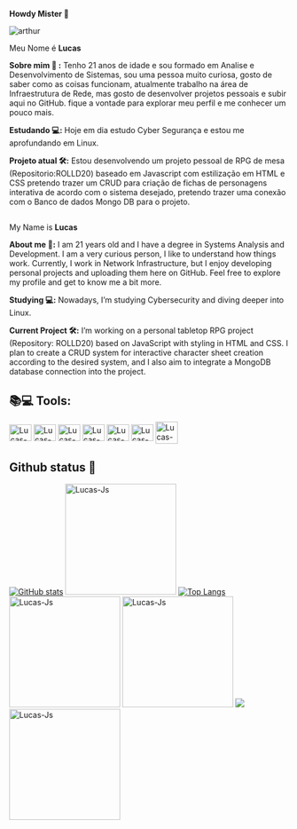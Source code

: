 <div>

  **Howdy Mister 🤠**
<div>
<img src="https://i.pinimg.com/originals/ea/0a/ab/ea0aabd9d1ebd7b18f8ffdc5336e73c4.gif" alt="arthur"class="arthur">
<div/>

  Meu Nome é **Lucas**

**Sobre mim 🌙 :** Tenho 21 anos de idade e sou formado em Analise e Desenvolvimento de Sistemas, sou uma pessoa muito curiosa, gosto de saber como as coisas funcionam, atualmente trabalho na área de Infraestrutura de Rede, mas gosto de desenvolver projetos pessoais e subir aqui no GitHub. fique a vontade para explorar meu perfil e me conhecer um pouco mais.

**Estudando 💻:** Hoje em dia estudo Cyber Segurança e estou me aprofundando em Linux.

**Projeto atual 🛠️:** Estou desenvolvendo um projeto pessoal de RPG de mesa (Repositorio:ROLLD20) baseado em Javascript com estilização em HTML e CSS pretendo trazer um CRUD para criação de fichas de personagens interativa de acordo com o sistema desejado, pretendo trazer uma conexão com o Banco de dados Mongo DB para o projeto.

##

My Name is **Lucas**

**About me 🌙:** I am 21 years old and I have a degree in Systems Analysis and Development. I am a very curious person, I like to understand how things work. Currently, I work in Network Infrastructure, but I enjoy developing personal projects and uploading them here on GitHub. Feel free to explore my profile and get to know me a bit more.

**Studying 💻:** Nowadays, I’m studying Cybersecurity and diving deeper into Linux.

**Current Project 🛠️:** I’m working on a personal tabletop RPG project (Repository: ROLLD20) based on JavaScript with styling in HTML and CSS. I plan to create a CRUD system for interactive character sheet creation according to the desired system, and I also aim to integrate a MongoDB database connection into the project.

<div/>


## 📚💻 Tools:
<img align="center" alt="Lucas-Js" height="30" width="40" src="https://cdn.jsdelivr.net/gh/devicons/devicon@latest/icons/javascript/javascript-original.svg" />
<img align="center" alt="Lucas-Js" height="30" width="40" src="https://cdn.jsdelivr.net/gh/devicons/devicon@latest/icons/html5/html5-original.svg" />
<img align="center" alt="Lucas-Js" height="30" width="40" src="https://cdn.jsdelivr.net/gh/devicons/devicon@latest/icons/css3/css3-original.svg" />
<img align="center" alt="Lucas-Js" height="30" width="40" src="https://cdn.jsdelivr.net/gh/devicons/devicon@latest/icons/linux/linux-original.svg" />
<img align="center" alt="Lucas-Js" height="30" width="40" src="https://cdn.jsdelivr.net/gh/devicons/devicon@latest/icons/debian/debian-original.svg" />
<img align="center" alt="Lucas-Js" height="30" width="40" src="https://cdn.jsdelivr.net/gh/devicons/devicon@latest/icons/windows8/windows8-original.svg" />
<img align="center" alt="Lucas-Js" height="40" width="40" src= "https://upload.wikimedia.org/wikipedia/commons/thumb/2/2b/Kali-dragon-icon.svg/2048px-Kali-dragon-icon.svg.png" />



 
## Github status 💫
        
[![GitHub stats](https://github-readme-stats.vercel.app/api?username=LucasGS6&show_icons=true&theme=dracula)](https://github.com/Lucasgs6/github-readme-stats)
<img  alt="Lucas-Js" height="200" width="200" src= "https://i.pinimg.com/originals/66/36/d3/6636d37ba22a391c6353b1436a81f656.gif" />
[![Top Langs](https://github-readme-stats.vercel.app/api/top-langs/?username=LucasGS6&layout=donut&theme=dracula)](https://github.com/LucasGS6/github-readme-stats)
<img  alt="Lucas-Js" height="200" width="200" src= "https://i.giphy.com/FCl3Cb8zUs7URBSNbk.webp" />
<img  alt="Lucas-Js" height="200" width="200" src= "https://media2.giphy.com/media/v1.Y2lkPTc5MGI3NjExZnBnM2Jrb3k1eGpvMHYxaXE1dGxteTc5N28xeG84ZnlzMDV6bDdvayZlcD12MV9pbnRlcm5hbF9naWZfYnlfaWQmY3Q9Zw/pLHMEgLwAnlI4zvkyo/giphy.webp" />
![](https://github-readme-streak-stats.herokuapp.com/?user=LucasGS6&theme=dracula&hide_border=false)</br> 
<img  alt="Lucas-Js" height="200" width="200" src= "https://i.giphy.com/cnWbiXK2S0qP1znMI8.webp" />
